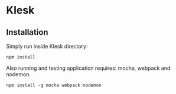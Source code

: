 # Klesk

## Installation
Simply run inside Klesk directory:

`npm install`

Also running and testing application requires: mocha, webpack and nodemon.

`npm install -g mocha webpack nodemon`